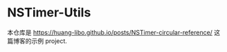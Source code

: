 # NSTimer-Utils

本仓库是 https://huang-libo.github.io/posts/NSTimer-circular-reference/ 这篇博客的示例 project.

